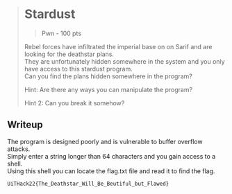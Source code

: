 > # Stardust
> > Pwn - 100 pts
> 
> Rebel forces have infiltrated the imperial base on on Sarif and are looking for the deathstar plans.  
> They are unfortunately hidden somewhere in the system and you only have access to this stardust program.  
> Can you find the plans hidden somewhere in the program?
> 
> Hint: Are there any ways you can manipulate the program?
> 
> Hint 2: Can you break it somehow?
> 


## Writeup

The program is designed poorly and is vulnerable to buffer overflow attacks.  
Simply enter a string longer than 64 characters and you gain access to a shell.  
Using this shell you can locate the flag.txt file and read it to find the flag.

```
UiTHack22{The_Deathstar_Will_Be_Beutiful_but_Flawed}
```